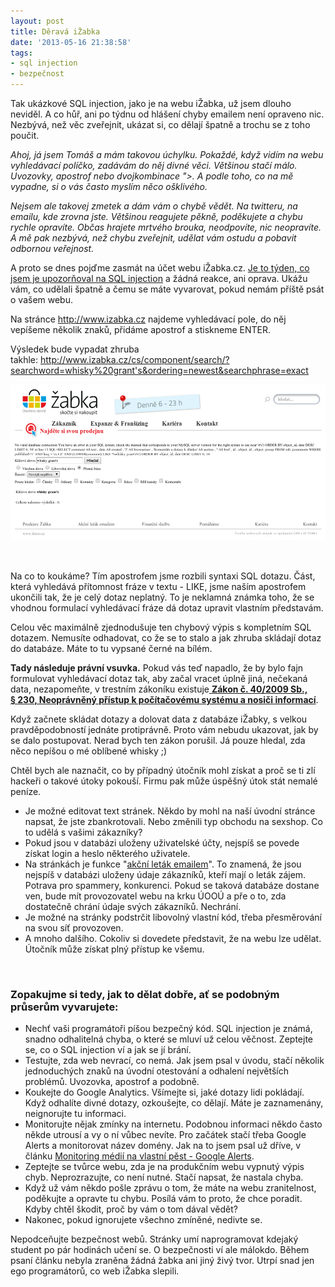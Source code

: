 ```yaml
---
layout: post
title: Děravá iŽabka
date: '2013-05-16 21:38:58'
tags:
- sql injection
- bezpečnost
---
```

Tak ukázkové SQL injection, jako je na webu iŽabka, už jsem dlouho neviděl. A co hůř, ani po týdnu od hlášení chyby emailem není opraveno nic. Nezbývá, než věc zveřejnit, ukázat si, co dělají špatně a trochu se z toho poučit.

<p><em>Ahoj, já jsem Tomáš a mám takovou úchylku. Pokaždé, když vidím na webu vyhledávací políčko, zadávám do něj divné věci. Většinou stačí málo. Uvozovky, apostrof nebo dvojkombinace ">. A podle toho, co na mě vypadne, si o vás často myslím něco ošklivého.</em></p>
<p><em>Nejsem ale takovej zmetek a dám vám o chybě vědět. Na twitteru, na emailu, kde zrovna jste. Většinou reagujete pěkně, poděkujete a chybu rychle opravíte. Občas hrajete mrtvého brouka, neodpovíte, nic neopravíte. A mě pak nezbývá, než chybu zveřejnit, udělat vám ostudu a pobavit odbornou veřejnost.</em></p>
<p>A proto se dnes pojďme zasmát na účet webu iŽabka.cz. <a href="/images/303.png">Je to týden, co jsem je upozorňoval na SQL injection</a> a žádná reakce, ani oprava. Ukážu vám, co udělali špatně a čemu se máte vyvarovat, pokud nemám příště psát o vašem webu.</p>
<p>Na stránce <a href="http://www.izabka.cz/">http://www.izabka.cz</a> najdeme vyhledávací pole, do něj vepíšeme několik znaků, přidáme apostrof a stiskneme ENTER. </p>
<p>Výsledek bude vypadat zhruba takhle: <a href="http://www.izabka.cz/cs/component/search/?searchword=whisky%20grant's&ordering=newest&searchphrase=exact">http://www.izabka.cz/cs/component/search/?searchword=whisky%20grant's&ordering=newest&searchphrase=exact</a></p>
<p><img src="/images/302.png" alt="iŽabka SQL injection" width="522" height="250" /></p>
<p> </p>
<p>Na co to koukáme? Tím apostrofem jsme rozbili syntaxi SQL dotazu. Část, která vyhledává přítomnost fráze v textu - LIKE, jsme naším apostrofem ukončili tak, že je celý dotaz neplatný. To je neklamná známka toho, že se vhodnou formulací vyhledávací fráze dá dotaz upravit vlastním představám.</p>
<p>Celou věc maximálně zjednodušuje ten chybový výpis s kompletním SQL dotazem. Nemusíte odhadovat, co že se to stalo a jak zhruba skládají dotaz do databáze. Máte to tu vypsané černé na bílém. </p>
<p><strong>Tady následuje právní vsuvka.</strong> Pokud vás teď napadlo, že by bylo fajn formulovat vyhledávací dotaz tak, aby začal vracet úplně jiná, nečekaná data, nezapomeňte, v trestním zákoníku existuje<a href="http://business.center.cz/business/pravo/zakony/trestni-zakonik/cast2h5.aspx#par230"> <strong>Zákon č. 40/2009 Sb., § 230, Neoprávněný přístup k počítačovému systému a nosiči informací</strong></a>.</p>
<p>Když začnete skládat dotazy a dolovat data z databáze iŽabky, s velkou pravděpodobností jednáte protiprávně. Proto vám nebudu ukazovat, jak by se dalo postupovat. Nerad bych ten zákon porušil. Já pouze hledal, zda něco nepíšou o mé oblíbené whisky ;)</p>
<p>Chtěl bych ale naznačit, co by případný útočník mohl získat a proč se ti zlí hackeři o takové útoky pokouší. Firmu pak může úspěšný útok stát nemalé peníze.</p>
<ul>
<li>Je možné editovat text stránek. Někdo by mohl na naší úvodní stránce napsat, že jste zbankrotovali. Nebo změnili typ obchodu na sexshop. Co to udělá s vašimi zákazníky?</li>
<li>Pokud jsou v databázi uloženy uživatelské účty, nejspíš se povede získat login a heslo některého uživatele. </li>
<li>Na stránkách je funkce "<a href="http://www.izabka.cz/cs/akcni-letak-emailem">akční leták emailem</a>". To znamená, že jsou nejspíš v databázi uloženy údaje zákazníků, kteří mají o leták zájem. Potrava pro spammery, konkurenci. Pokud se taková databáze dostane ven, bude mít provozovatel webu na krku ÚOOÚ a pře o to, zda dostatečně chrání údaje svých zákazníků. Nechrání.</li>
<li>Je možné na stránky podstrčit libovolný vlastní kód, třeba přesměrování na svou síť provozoven.</li>
<li>A mnoho dalšího. Cokoliv si dovedete představit, že na webu lze udělat. Útočník může získat plný přístup ke všemu.</li>
</ul>
<p> </p>
<h3>Zopakujme si tedy, jak to dělat dobře, ať se podobným průserům vyvarujete:</h3>
<ul>
<li>Nechť vaši programátoři píšou bezpečný kód. SQL injection je známá, snadno odhalitelná chyba, o které se mluví už celou věčnost. Zeptejte se, co o SQL injection ví a jak se jí brání.</li>
<li>Testujte, zda web nevrací, co nemá. Jak jsem psal v úvodu, stačí několik jednoduchých znaků na úvodní otestování a odhalení největších problémů. Uvozovka, apostrof a podobně.</li>
<li>Koukejte do Google Analytics. Všímejte si, jaké dotazy lidi pokládají. Když odhalíte divné dotazy, ozkoušejte, co dělají. Máte je zaznamenány, neignorujte tu informaci.</li>
<li>Monitorujte nějak zmínky na internetu. Podobnou informaci někdo často někde utrousí a vy o ní vůbec nevíte. Pro začátek stačí třeba Google Alerts a monitorovat název domény. Jak na to jsem psal už dříve, v článku <a href="http://www.tomas-dvorak.cz/clanky/monitoring-medii-na-vlastni-pest-google-alerts">Monitoring médií na vlastní pěst - Google Alerts</a>.</li>
<li>Zeptejte se tvůrce webu, zda je na produkčním webu vypnutý výpis chyb. Neprozrazujte, co není nutné. Stačí napsat, že nastala chyba.</li>
<li>Když už vám někdo pošle zprávu o tom, že máte na webu zranitelnost, poděkujte a opravte tu chybu. Posílá vám to proto, že chce poradit. Kdyby chtěl škodit, proč by vám o tom dával vědět?</li>
<li>Nakonec, pokud ignorujete všechno zmíněné, nedivte se.</li>
</ul>
<p>Nepodceňujte bezpečnost webů. Stránky umí naprogramovat kdejaký student po pár hodinách učení se. O bezpečnosti ví ale málokdo. Během psaní článku nebyla zraněna žádná žabka ani jiný živý tvor. Utrpí snad jen ego programátorů, co web iŽabka slepili.</p>
